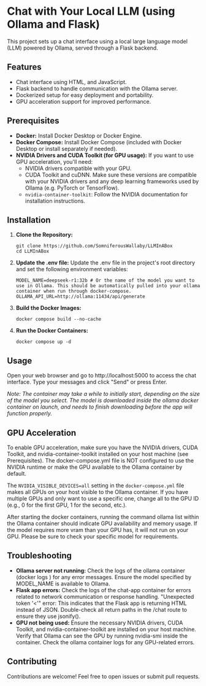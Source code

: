 # Chat with Your Local LLM (using Ollama and Flask)

This project sets up a chat interface using a local large language model (LLM) powered by Ollama, served through a Flask backend.

## Features

* Chat interface using HTML, and JavaScript.
* Flask backend to handle communication with the Ollama server.
* Dockerized setup for easy deployment and portability.
* GPU acceleration support for improved performance.


## Prerequisites

* **Docker:**  Install Docker Desktop or Docker Engine.
* **Docker Compose:** Install Docker Compose (included with Docker Desktop or install separately if needed).
* **NVIDIA Drivers and CUDA Toolkit (for GPU usage):** If you want to use GPU acceleration, you'll need:
    - NVIDIA drivers compatible with your GPU.
    - CUDA Toolkit and cuDNN. Make sure these versions are compatible with your NVIDIA drivers and any deep learning frameworks used by Ollama (e.g. PyTorch or TensorFlow).
    - `nvidia-container-toolkit`:  Follow the NVIDIA documentation for installation instructions.

## Installation

1. **Clone the Repository:**
    ```
    git clone https://github.com/SomniferousWallaby/LLMInABox
    cd LLMInABox
    ``` 

2. **Update the .env file:** 
Update the .env file in the project's root directory and set the following environment variables:
    ```
    MODEL_NAME=deepseek-r1:32b # Or the name of the model you want to use in Ollama. This should be automatically pulled into your ollama container when run through docker-compose.
    OLLAMA_API_URL=http://ollama:11434/api/generate
    ```
3. **Build the Docker Images:**

    ```docker compose build --no-cache```

4. **Run the Docker Containers:**

    ```docker compose up -d```

## Usage
Open your web browser and go to http://localhost:5000 to access the chat interface. Type your messages and click "Send" or press Enter.

*Note: The container may take a while to initially start, depending on the size of the model you select. The model is downloaded inside the ollama docker container on launch, and needs to finish downloading before the app will function properly.* 

## GPU Acceleration
To enable GPU acceleration, make sure you have the NVIDIA drivers, CUDA Toolkit, and nvidia-container-toolkit installed on your host machine (see Prerequisites). The docker-compose.yml file is NOT configured to use the NVIDIA runtime or make the GPU available to the Ollama container by default.

The `NVIDIA_VISIBLE_DEVICES=all` setting in the `docker-compose.yml` file makes all GPUs on your host visible to the Ollama container. If you have multiple GPUs and only want to use a specific one, change all to the GPU ID (e.g., 0 for the first GPU, 1 for the second, etc.).

After starting the docker containers, running the command ollama list within the Ollama container should indicate GPU availability and memory usage. If the model requires more vram than your GPU has, it will not run on your GPU. Please be sure to check your specific model for requirements.

## Troubleshooting
- **Ollama server not running:** Check the logs of the ollama container (docker logs <container-name>) for any error messages. Ensure the model specified by MODEL_NAME is available to Ollama.
- **Flask app errors:** Check the logs of the chat-app container for errors related to network communication or response handling.
"Unexpected token '<'" error: This indicates that the Flask app is returning HTML instead of JSON. Double-check all return paths in the /chat route to ensure they use jsonify().
- **GPU not being used:** Ensure the necessary NVIDIA drivers, CUDA Toolkit, and nvidia-container-toolkit are installed on your host machine. Verify that Ollama can see the GPU by running nvidia-smi inside the container. Check the ollama container logs for any GPU-related errors.

## Contributing
Contributions are welcome! Feel free to open issues or submit pull requests.